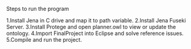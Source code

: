 Steps to run the program



1.Install Jena in C drive and map it to path variable.
2.Install Jena Fuseki Server.
3.Install Protege and open planner.owl to view or update the ontology.
4.Import  FinalProject into Eclipse and solve reference issues.
5.Compile and run the project.
